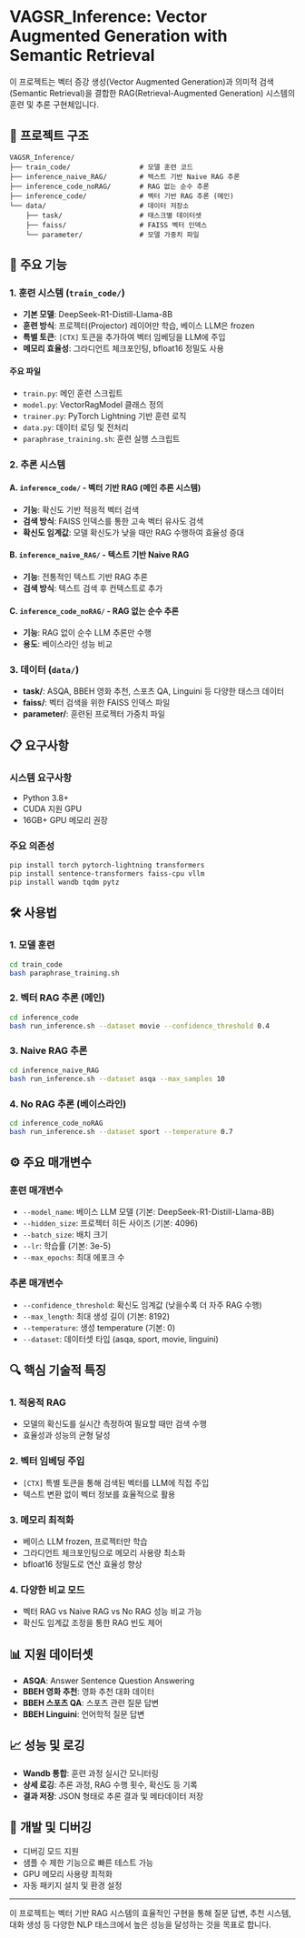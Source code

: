 # VAGSR_Inference: Vector Augmented Generation with Semantic Retrieval

이 프로젝트는 벡터 증강 생성(Vector Augmented Generation)과 의미적 검색(Semantic Retrieval)을 결합한 RAG(Retrieval-Augmented Generation) 시스템의 훈련 및 추론 구현체입니다.

## 📁 프로젝트 구조

```
VAGSR_Inference/
├── train_code/                 # 모델 훈련 코드
├── inference_naive_RAG/        # 텍스트 기반 Naive RAG 추론
├── inference_code_noRAG/       # RAG 없는 순수 추론 
├── inference_code/             # 벡터 기반 RAG 추론 (메인)
└── data/                       # 데이터 저장소
    ├── task/                   # 태스크별 데이터셋
    ├── faiss/                  # FAISS 벡터 인덱스
    └── parameter/              # 모델 가중치 파일
```

## 🚀 주요 기능

### 1. 훈련 시스템 (`train_code/`)
- **기본 모델**: DeepSeek-R1-Distill-Llama-8B
- **훈련 방식**: 프로젝터(Projector) 레이어만 학습, 베이스 LLM은 frozen
- **특별 토큰**: `[CTX]` 토큰을 추가하여 벡터 임베딩을 LLM에 주입
- **메모리 효율성**: 그라디언트 체크포인팅, bfloat16 정밀도 사용

#### 주요 파일
- `train.py`: 메인 훈련 스크립트
- `model.py`: VectorRagModel 클래스 정의
- `trainer.py`: PyTorch Lightning 기반 훈련 로직
- `data.py`: 데이터 로딩 및 전처리
- `paraphrase_training.sh`: 훈련 실행 스크립트

### 2. 추론 시스템

#### A. `inference_code/` - 벡터 기반 RAG (메인 추론 시스템)
- **기능**: 확신도 기반 적응적 벡터 검색
- **검색 방식**: FAISS 인덱스를 통한 고속 벡터 유사도 검색
- **확신도 임계값**: 모델 확신도가 낮을 때만 RAG 수행하여 효율성 증대

#### B. `inference_naive_RAG/` - 텍스트 기반 Naive RAG
- **기능**: 전통적인 텍스트 기반 RAG 추론
- **검색 방식**: 텍스트 검색 후 컨텍스트로 추가

#### C. `inference_code_noRAG/` - RAG 없는 순수 추론
- **기능**: RAG 없이 순수 LLM 추론만 수행
- **용도**: 베이스라인 성능 비교

### 3. 데이터 (`data/`)
- **task/**: ASQA, BBEH 영화 추천, 스포츠 QA, Linguini 등 다양한 태스크 데이터
- **faiss/**: 벡터 검색을 위한 FAISS 인덱스 파일
- **parameter/**: 훈련된 프로젝터 가중치 파일

## 📋 요구사항

### 시스템 요구사항
- Python 3.8+
- CUDA 지원 GPU
- 16GB+ GPU 메모리 권장

### 주요 의존성
```bash
pip install torch pytorch-lightning transformers
pip install sentence-transformers faiss-cpu vllm
pip install wandb tqdm pytz
```

## 🛠️ 사용법

### 1. 모델 훈련
```bash
cd train_code
bash paraphrase_training.sh
```

### 2. 벡터 RAG 추론 (메인)
```bash
cd inference_code
bash run_inference.sh --dataset movie --confidence_threshold 0.4
```

### 3. Naive RAG 추론
```bash
cd inference_naive_RAG
bash run_inference.sh --dataset asqa --max_samples 10
```

### 4. No RAG 추론 (베이스라인)
```bash
cd inference_code_noRAG  
bash run_inference.sh --dataset sport --temperature 0.7
```

## ⚙️ 주요 매개변수

### 훈련 매개변수
- `--model_name`: 베이스 LLM 모델 (기본: DeepSeek-R1-Distill-Llama-8B)
- `--hidden_size`: 프로젝터 히든 사이즈 (기본: 4096)
- `--batch_size`: 배치 크기
- `--lr`: 학습률 (기본: 3e-5)
- `--max_epochs`: 최대 에포크 수

### 추론 매개변수
- `--confidence_threshold`: 확신도 임계값 (낮을수록 더 자주 RAG 수행)
- `--max_length`: 최대 생성 길이 (기본: 8192)
- `--temperature`: 생성 temperature (기본: 0)
- `--dataset`: 데이터셋 타입 (asqa, sport, movie, linguini)

## 🔍 핵심 기술적 특징

### 1. 적응적 RAG
- 모델의 확신도를 실시간 측정하여 필요할 때만 검색 수행
- 효율성과 성능의 균형 달성

### 2. 벡터 임베딩 주입
- `[CTX]` 특별 토큰을 통해 검색된 벡터를 LLM에 직접 주입
- 텍스트 변환 없이 벡터 정보를 효율적으로 활용

### 3. 메모리 최적화
- 베이스 LLM frozen, 프로젝터만 학습
- 그라디언트 체크포인팅으로 메모리 사용량 최소화
- bfloat16 정밀도로 연산 효율성 향상

### 4. 다양한 비교 모드
- 벡터 RAG vs Naive RAG vs No RAG 성능 비교 가능
- 확신도 임계값 조정을 통한 RAG 빈도 제어

## 📊 지원 데이터셋
- **ASQA**: Answer Sentence Question Answering
- **BBEH 영화 추천**: 영화 추천 대화 데이터
- **BBEH 스포츠 QA**: 스포츠 관련 질문 답변
- **BBEH Linguini**: 언어학적 질문 답변

## 📈 성능 및 로깅
- **Wandb 통합**: 훈련 과정 실시간 모니터링
- **상세 로깅**: 추론 과정, RAG 수행 횟수, 확신도 등 기록
- **결과 저장**: JSON 형태로 추론 결과 및 메타데이터 저장

## 🔧 개발 및 디버깅
- 디버깅 모드 지원
- 샘플 수 제한 기능으로 빠른 테스트 가능
- GPU 메모리 사용량 최적화
- 자동 패키지 설치 및 환경 설정

---

이 프로젝트는 벡터 기반 RAG 시스템의 효율적인 구현을 통해 질문 답변, 추천 시스템, 대화 생성 등 다양한 NLP 태스크에서 높은 성능을 달성하는 것을 목표로 합니다. 